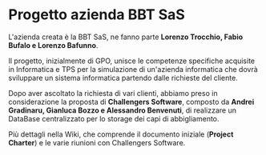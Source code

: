 # Progetto azienda BBT SaS

L'azienda creata è la BBT SaS, ne fanno parte **Lorenzo Trocchio, Fabio Bufalo e Lorenzo Bafunno**.

Il progetto, inizialmente di GPO, unisce le competenze specifiche acquisite in Informatica e TPS per la simulazione di un'azienda informatica che dovrà sviluppare un sistema informatica partendo dalle richieste del cliente.

Dopo aver ascoltato la richiesta di vari clienti, abbiamo preso in considerazione la proposta di **Challengers Software**, composto da **Andrei Gradinaru, Gianluca Bozzo e Alessandro Benvenuti**, di realizzare un DataBase centralizzato per lo storage dei capi di abbigliamento.

Più dettagli nella Wiki, che comprende il documento iniziale (**Project Charter**) e le varie riunioni con Challengers Software.

